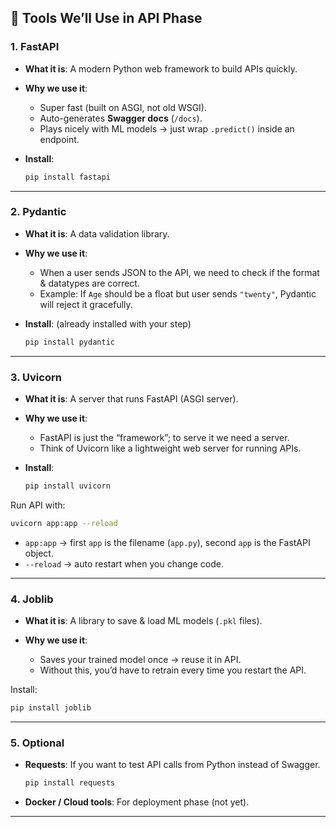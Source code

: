 ## 🚀 Tools We’ll Use in API Phase

### 1. **FastAPI**

* **What it is**: A modern Python web framework to build APIs quickly.
* **Why we use it**:

  * Super fast (built on ASGI, not old WSGI).
  * Auto-generates **Swagger docs** (`/docs`).
  * Plays nicely with ML models → just wrap `.predict()` inside an endpoint.

* **Install**:

  ```bash
  pip install fastapi
  ```

---

### 2. **Pydantic**

* **What it is**: A data validation library.
* **Why we use it**:

  * When a user sends JSON to the API, we need to check if the format & datatypes are correct.
  * Example: If `Age` should be a float but user sends `"twenty"`, Pydantic will reject it gracefully.
* **Install**: (already installed with your step)

  ```bash
  pip install pydantic
  ```

---

### 3. **Uvicorn**

* **What it is**: A server that runs FastAPI (ASGI server).
* **Why we use it**:

  * FastAPI is just the “framework”; to serve it we need a server.
  * Think of Uvicorn like a lightweight web server for running APIs.
* **Install**:

  ```bash
  pip install uvicorn
  ```

Run API with:

```bash
uvicorn app:app --reload
```

* `app:app` → first `app` is the filename (`app.py`), second `app` is the FastAPI object.
* `--reload` → auto restart when you change code.

---

### 4. **Joblib**

* **What it is**: A library to save & load ML models (`.pkl` files).
* **Why we use it**:

  * Saves your trained model once → reuse it in API.
  * Without this, you’d have to retrain every time you restart the API.

Install:

```bash
pip install joblib
```

---

### 5. **Optional**

* **Requests**: If you want to test API calls from Python instead of Swagger.

  ```bash
  pip install requests
  ```
* **Docker / Cloud tools**: For deployment phase (not yet).

---
